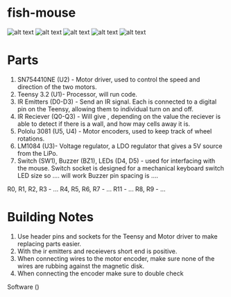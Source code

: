# fish-mouse

![alt text](https://i.gyazo.com/6f8037a90cf6d5079d7c5b4d399169a1.png "top")
![alt text](https://i.gyazo.com/6857428b345924a1912f8933cdfc5366.png "side")
![alt text](https://i.gyazo.com/76046006bc29e7ea5711500e6e7092ed.png "front")
![alt text](https://i.gyazo.com/c64162fd798aef0fdc69f54d9545e707.png "pcb traces")
![alt text](https://i.gyazo.com/9caa049c938e77acb3995b97b3d5b04c.png "schematic")

<h1> Parts </h1>

1. SN754410NE (U2) - Motor driver, used to control the speed and direction of the two motors.
1. Teensy 3.2 (U1)- Processor, will run code.
1. IR Emitters (D0-D3) - Send an IR signal. Each is connected to a digital pin on the Teensy, allowing them to individual turn on and off.
1. IR Reciever (Q0-Q3) - Will give , depending on the value the reciever is able to detect if there is a wall, and how may cells away it is.
1. Pololu 3081 (U5, U4) - Motor encoders, used to keep track of wheel rotations.
1. LM1084 (U3)- Voltage regulator, a LDO regulator that gives a 5V source from the LiPo.
1. Switch (SW1), Buzzer (BZ1), LEDs (D4, D5) - used for interfacing with the mouse.
Switch socket is designed for a mechanical keyboard switch
LED size so .... will work
Buzzer pin spacing is ....

R0, R1, R2, R3 - ...
R4, R5, R6, R7 - ...
R11 - ...
R8, R9 - ...

<h1> Building Notes </h1>

1. Use header pins and sockets for the Teensy and Motor driver to make replacing parts easier.
1. With the ir emitters and receievers short end is positive.
1. When connecting wires to the motor encoder, make sure none of the wires are rubbing against the magnetic disk.
1. When connecting the encoder make sure to double check 


Software
()
